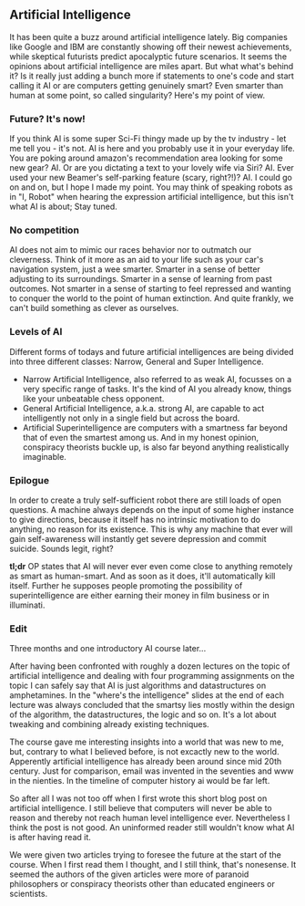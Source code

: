## Artificial Intelligence

It has been quite a buzz around artificial intelligence lately. Big companies like Google and IBM  are constantly showing off their newest achievements, while skeptical futurists predict apocalyptic future scenarios. It seems the opinions about artificial intelligence are miles apart. But what what's behind it? Is it really just adding a bunch more if statements to one's code and start calling it AI or are computers getting genuinely smart? Even smarter than human at some point, so called singularity? Here's my point of view.

### Future? It's now!
If you think AI is some super Sci-Fi thingy made up by the tv industry - let me tell you - it's not. AI is here and you probably use it in your everyday life. You are poking around amazon's recommendation area looking for some new gear? AI. Or are you dictating a text to your lovely wife via Siri? AI. Ever used your new Beamer's self-parking feature (scary, right?!)? AI. I could go on and on, but I hope I made my point. You may think of speaking robots as in "I, Robot" when hearing the expression artificial intelligence, but this isn't what AI is about; Stay tuned.

### No competition
AI does not aim to mimic our races behavior nor to outmatch our cleverness. Think of it more as an aid to your life such as your car's navigation system, just a wee smarter. Smarter in a sense of better adjusting to its surroundings. Smarter in a sense of learning from past outcomes. Not smarter in a sense of starting to feel repressed and wanting to conquer the world to the point of human extinction. And quite frankly, we can't build something as clever as ourselves.

### Levels of AI
Different forms of todays and future artificial intelligences are being divided into three different classes: Narrow, General and Super Intelligence. 
- Narrow Artificial Intelligence, also referred to as weak AI, focusses on a very specific range of tasks. It's the kind of AI you already know, things like your unbeatable chess opponent. 
- General Artificial Intelligence, a.k.a. strong AI, are capable to act intelligently not only in a single field but across the board. 
- Artificial Superintelligence are computers with a smartness far beyond that of even the smartest among us. And in my honest opinion, conspiracy theorists buckle up, is also far beyond anything realistically imaginable.

### Epilogue
In order to create a truly self-sufficient robot there are still loads of open questions. A machine always depends on the input of some higher instance to give directions, because it itself has no intrinsic motivation to do anything, no reason for its existence. This is why any machine that ever will gain self-awareness will instantly get severe depression and commit suicide. Sounds legit, right?

**tl;dr** OP states that AI will never ever even come close to anything remotely as smart as human-smart. And as soon as it does, it'll automatically kill itself. Further he supposes people promoting the possibility of superintelligence are either earning their money in film business or in illuminati.



### Edit

Three months and one introductory AI course later...

After having been confronted with roughly a dozen lectures on the topic of artificial intelligence and dealing with four programming assignments on the topic I can safely say that AI is just algorithms and datastructures on amphetamines. In the "where's the intelligence" slides at the end of each lecture was always concluded that the smartsy lies mostly within the design of the algorithm, the datastructures, the logic and so on. It's a lot about tweaking and combining already existing techniques.

The course gave me interesting insights into a world that was new to me, but, contrary to what I believed before, is not excactly new to the world. Apperently artificial intelligence has already been around since mid 20th century. Just for comparison, email was invented in the seventies and www in the nienties. In the timeline of computer history ai would be far left.

So after all I was not too off when I first wrote this short blog post on artificial intelligence. I still believe that computers will never be able to reason and thereby not reach human level intelligence ever. Nevertheless I think the post is not good. An uninformed reader still wouldn't know what AI is after having read it.

We were given two articles trying to foresee the future at the start of the course. When I first read them I thought, and I still think, that's nonesense. It seemed the authors of the given articles were more of paranoid philosophers or conspiracy theorists other than educated engineers or scientists.
